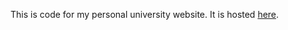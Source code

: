 This is code for my personal university website. It is hosted [here](http://perso.uclouvain.be/rytis.bagdziunas).
